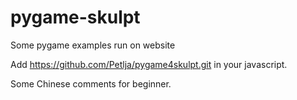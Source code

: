 # pygame-skulpt

Some pygame examples run on website

Add https://github.com/Petlja/pygame4skulpt.git in your javascript.

Some Chinese comments for beginner.

